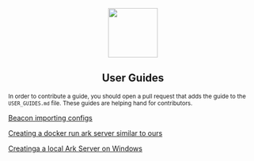 <div align="center">
  <a href="#">
    <img src="https://raw.githubusercontent.com/usa-roleplay/repo-resources/main/Org/logo.png" height="100px" />
 </a>
</div>
<h2 align="center">User Guides</h2>

<sub> In order to contribute a guide, you should open a pull request that adds the guide to the `USER_GUIDES.md` file. These guides are helping hand for contributors.</sub>

[Beacon importing configs](https://usebeacon.app/help/importing_existing_config)

[Creating a docker run ark server similar to ours](https://github.com/mschnitzer/ark-survival-ascended-linux-container-image)

[Creatinga a local Ark Server on Windows](https://ark.wiki.gg/wiki/Dedicated_server_setup)

